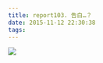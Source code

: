 ```yaml
---
title: report103. 告白…？
date: 2015-11-12 22:30:38
tags:
---
```

![](https://i.loli.net/2017/12/25/5a4117969a53f.jpg)
